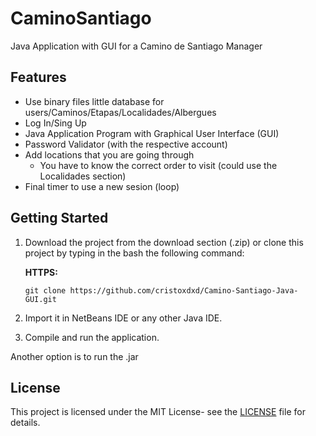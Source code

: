 # CaminoSantiago
Java Application with GUI for a Camino de Santiago Manager  

## Features

* Use binary files little database for users/Caminos/Etapas/Localidades/Albergues
* Log In/Sing Up 
* Java Application Program with Graphical User Interface (GUI)
* Password Validator (with the respective account) 
* Add locations that you are going through   
  - You have to know the correct order to visit (could use the Localidades section)  
*  Final timer to use a new sesion (loop)

## Getting Started

1. Download the project from the download section (.zip) or clone this project by typing in the bash the following command:  

    **HTTPS:**  
    ```
    git clone https://github.com/cristoxdxd/Camino-Santiago-Java-GUI.git
    ```
       
2. Import it in NetBeans IDE or any other Java IDE.
3. Compile and run the application. 
   
Another option is to run the .jar

## License

This project is licensed under the MIT License- see the [LICENSE](LICENSE) file for details.
